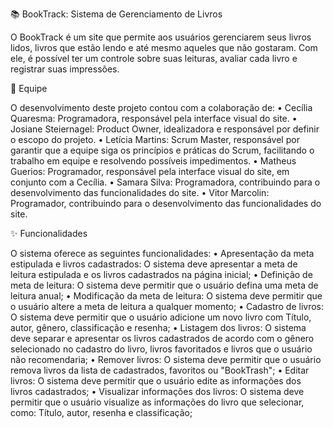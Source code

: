 📚 BookTrack: Sistema de Gerenciamento de Livros

  O BookTrack é um site que permite aos usuários gerenciarem seus livros lidos, livros que estão lendo e até mesmo aqueles que não gostaram. Com ele, é possível ter um controle sobre suas leituras, avaliar cada livro e registrar suas impressões.

👥 Equipe

  O desenvolvimento deste projeto contou com a colaboração de:
  •	Cecília Quaresma: Programadora, responsável pela interface visual do site.
  •	Josiane Steiernagel: Product Owner, idealizadora e responsável por definir o escopo do projeto.
  •	Letícia Martins: Scrum Master, responsável por garantir que a equipe siga os princípios e práticas do Scrum, facilitando o trabalho em equipe e resolvendo possíveis impedimentos.
  •	Matheus Guerios: Programador, responsável pela interface visual do site, em conjunto com a Cecília.
  •	Samara Silva: Programadora, contribuindo para o desenvolvimento das funcionalidades do site.
  •	Vitor Marcolin: Programador, contribuindo para o desenvolvimento das funcionalidades do site.
  
✨ Funcionalidades

  O sistema oferece as seguintes funcionalidades:
  •	Apresentação da meta estipulada e livros cadastrados: O sistema deve apresentar a meta de leitura estipulada e os livros cadastrados na página inicial;
  •	Definição de meta de leitura: O sistema deve permitir que o usuário defina uma meta de leitura anual;
  •	Modificação da meta de leitura: O sistema deve permitir que o usuário altere a meta de leitura a qualquer momento;
  •	Cadastro de livros: O sistema deve permitir que o usuário adicione um novo livro com Título, autor, gênero, classificação e resenha;
  •	Listagem dos livros: O sistema deve separar e apresentar os livros cadastrados de acordo com o gênero selecionado no cadastro do livro, livros favoritados e livros que o usuário não recomendaria;
  •	Remover livros: O sistema deve permitir que o usuário remova livros da lista de cadastrados, favoritos ou "BookTrash"; 
  •	Editar livros: O sistema deve permitir que o usuário edite as informações dos livros cadastrados;
  •	Visualizar informações dos livros: O sistema deve permitir que o usuário visualize as informações do livro que selecionar, como: Título, autor, resenha e classificação;
